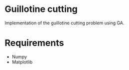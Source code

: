 # Guillotine cutting
Implementation of the guillotine cutting problem using GA. 

# Requirements
* Numpy
* Matplotlib
